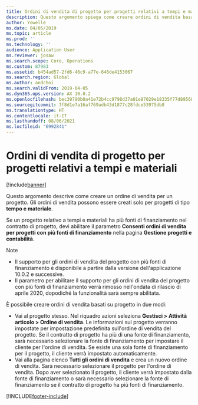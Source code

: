 ```yaml
---
title: Ordini di vendita di progetto per progetti relativi a tempi e materiali
description: Questo argomento spiega come creare ordini di vendita basati su progetto per progetti relativi a tempi e materiali.
author: Yowelle
ms.date: 04/05/2019
ms.topic: article
ms.prod: ''
ms.technology: ''
audience: Application User
ms.reviewer: josaw
ms.search.scope: Core, Operations
ms.custom: 87983
ms.assetid: b454ad57-2fd6-46c9-a77e-646de4153067
ms.search.region: Global
ms.author: andchoi
ms.search.validFrom: 2019-04-05
ms.dyn365.ops.version: AX 10.0.2
ms.openlocfilehash: bec39790b0a41e72b4cc9798d37a01e87029e18335f77d895680aafbb74fac3b
ms.sourcegitcommit: 7f8d1e7a16af769adb43d1877c28fdce53975db8
ms.translationtype: HT
ms.contentlocale: it-IT
ms.lasthandoff: 08/06/2021
ms.locfileid: "6992841"
---
```

# <a name="project-sales-orders-for-time-and-material-projects"></a>Ordini di vendita di progetto per progetti relativi a tempi e materiali

[!include[banner](../includes/banner.md)]

Questo argomento descrive come creare un ordine di vendita per un progetto. Gli ordini di vendita possono essere creati solo per progetti di tipo **tempo e materiale**.

Se un progetto relativo a tempi e materiali ha più fonti di finanziamento nel contratto di progetto, devi abilitare il parametro **Consenti ordini di vendita per progetti con più fonti di finanziamento** nella pagina **Gestione progetti e contabilità**. 

> [!NOTE]
> - Il supporto per gli ordini di vendita del progetto con più fonti di finanziamento è disponibile a partire dalla versione dell'applicazione 10.0.2 e successive.
> - Il parametro per abilitare il supporto per gli ordini di vendita del progetto con più fonti di finanziamento verrà rimosso nell'ondata di rilascio di aprile 2020, dopodiché la funzionalità sarà sempre abilitata.

È possibile creare ordini di vendita basati su progetto in due modi:

- Vai al progetto stesso. Nel riquadro azioni seleziona **Gestisci > Attività articolo > Ordine di vendita**. Le informazioni sul progetto verranno impostate per impostazione predefinita sull'ordine di vendita del progetto. Se il contratto di progetto ha più di una fonte di finanziamento, sarà necessario selezionare la fonte di finanziamento per impostare il cliente per l'ordine di vendita. Se esiste una sola fonte di finanziamento per il progetto, il cliente verrà impostato automaticamente.
- Vai alla pagina elenco **Tutti gli ordini di vendita** e crea un nuovo ordine di vendita. Sarà necessario selezionare il progetto per l'ordine di vendita. Dopo aver selezionato il progetto, il cliente verrà impostato dalla fonte di finanziamento o sarà necessario selezionare la fonte di finanziamento se il contratto di progetto ha più fonti di finanziamento.



[!INCLUDE[footer-include](../includes/footer-banner.md)]